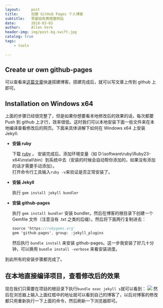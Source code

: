 ```yaml
---
layout:     post
title:      创建 GitHub Pages 个人博客
subtitle:   零基础免费搭建网站
date:       2018-03-03
author:     Allen Vork
header-img: img/post-bg-swift.jpg
catalog: true
tags:
    - tools
    
---
```


## Create ur own github-pages
可以查看来[这篇文章](https://www.jianshu.com/p/e68fba58f75c)快速搭建博客。搭建完成后，就可以写文章上传到 github 上即可。

## Installation on Windows x64

上面的步骤已经很完整了，但是如果你想要看本地修改后的效果的话，每次都要 Push 到 github 上才行，效率很低。这时我们可以本地安装下面一些文件来在本地编译查看修改后的网页。下面来具体讲解下如何在 Windows x64 上安装 Jekyll:    

- **安装 ruby**   
 
	下载 [ruby](https://rubyinstaller.org/downloads/) 。 安装完成后，添加环境变量（如 D:\software\ruby\Ruby23-x64\install\bin）到系统中去（安装的时候会自动帮你添加的，如果没有添加的话才需要手动添加）。    
	打开命令行工具输入`ruby -v`来验证是否正常安装了。    

- **安装 Jekyll** 
   
	执行 `gem install jekyll bundler`

- **安装 github-pages**    
    
    执行 `gem install bundler` 安装 bundler。然后在博客的根目录下创建一个 Gemfile 文件（注意没有 .txt 之类的后缀）。然后将下面两行复制进去：
    ```java
	source 'https://rubygems.org'
	gem 'github-pages', group: :jekyll_plugins
    ```
   然后执行 `bundle install` 来安装 github-pages。这一步我安装了好几十分钟，可以换用 `bundle install -verbose` 来看安装进度。    

到此所有的安装步骤都完成了。

## 在本地直接编译项目，查看修改后的效果

现在我们只需要在项目的根目录下执行`bundle exec jekyll s`就可以看到：
![]({{site.url}}/img/common/jekyll/1.png)
然后在浏览器上输入上面红框中的地址就可以看到自己的博客了，以后对博客的修改都只用重新执行一下上面的命令，然后刷新一下浏览器即可。
